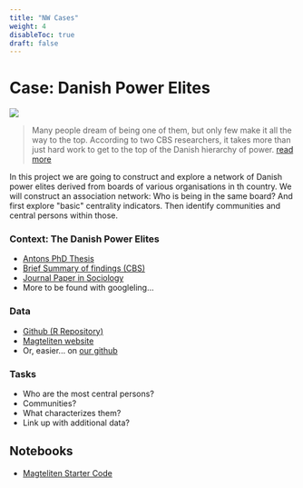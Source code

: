 ```yaml
---
title: "NW Cases"
weight: 4
disableToc: true
draft: false
---
```


# Case: Danish Power Elites

![](https://source.unsplash.com/GWe0dlVD9e0)

> Many people dream of being one of them, but only few make it all the way to the top. According to two CBS researchers, it takes more than just hard work to get to the top of the Danish hierarchy of power. [read more](https://www.cbs.dk/en/alumni/news/a-look-the-danish-power-elite)

In this project we are going to construct and explore a network of Danish power elites derived from boards of various organisations in th country.
We will construct an association network: Who is being in the same board? And first explore "basic" centrality indicators. Then identify communities and central persons within those. 


### Context: The Danish Power Elites

* [Antons PhD Thesis](https://magtelite.dk/wp-content/uploads/2015/09/Anton-Grau-Larsen-PhD-Elites-in-Denmark.pdf)
* [Brief Summary of findings (CBS)](https://www.cbs.dk/en/alumni/news/a-look-the-danish-power-elite)
* [Journal Paper in Sociology](https://journals.sagepub.com/doi/abs/10.1177/0038038512454349)
* More to be found with googleling...

### Data

* [Github (R Repository)](https://github.com/antongrau/eliter)
* [Magteliten website](https://magtelite.dk/data/)
* Or, easier... on [our github](https://github.com/SDS-AAU/SDS-master/raw/master/00_data/networks/elite_den17.csv)

### Tasks

* Who are the most central persons?
* Communities?
* What characterizes them?
* Link up with additional data?

## Notebooks

* [Magteliten Starter Code](https://colab.research.google.com/github/aaubs/ds-master/blob/main/notebooks/M2_power_elites_starter.ipynb)

<!--
* [Python Magteliten Analysis](https://colab.research.google.com/github/aaubs/ds-master/blob/main/notebooks/M2_power_elites.ipynb)
-->


<!--

## Resources

* https://gephi.org/ - Gephi: "Photoshop for networks"
* [Mapping Controversies](https://jacomyma.github.io/mapping-controversies/)

# Case: European AI Companies

![](https://source.unsplash.com/9SoCnyQmkzI) 

The [European AI Startup Landscape](https://www.ai-startups-europe.eu/) is a project that collects and catalogues AI-related startups in 5 European countries. We created a dataset based on webpages in the catalogue. In this data, we collected all URLs these companies link to on their websites.
This is a typical network structure, which can be explored to answer following questions:

- Which companies are most central players?
- Are there prominent suppliers / customers?
- Are there clusters or other agglomerations?

Before venturing into analysis, you will have to prepare the data (filter, clean up etc.)

We've prepared a starter notebook for you to get started: [👉 Starter EU AI companies](https://colab.research.google.com/github/aaubs/ds-master/blob/master/notebooks/M2_mapping_european_ai.ipynb)

## Notebooks
* [Starter EU AI companies](https://colab.research.google.com/github/SDS-AAU/DSBA-2022/blob/master/notebooks/M2_mapping_european_ai.ipynb)
* [Class Notebook EU AI companies](https://colab.research.google.com/github/SDS-AAU/DSBA-2022/blob/master/notebooks/M2_mapping_european_ai-class.ipynb)
* [R Magteliten Analysis](https://sds-aau.github.io/DSBA-2021/notebooks/M2_workshop_networks_R.nb.html)
-->